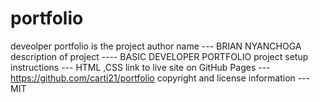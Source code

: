 # portfolio

deveolper portfolio is the project
author name --- BRIAN NYANCHOGA
description of project ---- BASIC DEVELOPER PORTFOLIO
project setup instructions --- HTML ,CSS
link to live site on GitHub Pages --- https://github.com/carti21/portfolio
copyright and license information ---MIT
